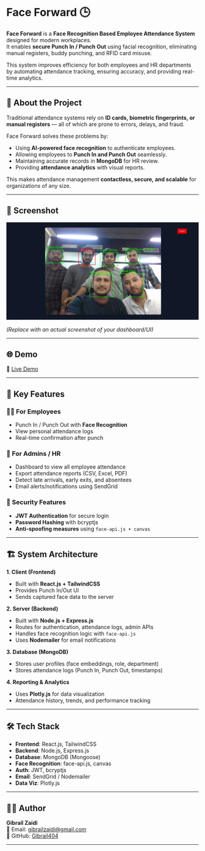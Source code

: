 # Face Forward 🕒  

**Face Forward** is a **Face Recognition Based Employee Attendance System** designed for modern workplaces.  
It enables **secure Punch In / Punch Out** using facial recognition, eliminating manual registers, buddy punching, and RFID card misuse.  

This system improves efficiency for both employees and HR departments by automating attendance tracking, ensuring accuracy, and providing real-time analytics.  

---

## 📖 About the Project  

Traditional attendance systems rely on **ID cards, biometric fingerprints, or manual registers** — all of which are prone to errors, delays, and fraud.  

Face Forward solves these problems by:  
- Using **AI-powered face recognition** to authenticate employees.  
- Allowing employees to **Punch In and Punch Out** seamlessly.  
- Maintaining accurate records in **MongoDB** for HR review.  
- Providing **attendance analytics** with visual reports.  

This makes attendance management **contactless, secure, and scalable** for organizations of any size.  

---

## 📸 Screenshot  

![App Screenshot](./screenshot.jpg)  

*(Replace with an actual screenshot of your dashboard/UI)*  

---

## 🌐 Demo  

🔗 [Live Demo](https://face-forward-gibrail-zaidis-projects.vercel.app/)  

---

## 🚀 Key Features  

### 👨‍💼 For Employees  
- Punch In / Punch Out with **Face Recognition**  
- View personal attendance logs  
- Real-time confirmation after punch  

### 🏢 For Admins / HR  
- Dashboard to view all employee attendance  
- Export attendance reports (CSV, Excel, PDF)  
- Detect late arrivals, early exits, and absentees  
- Email alerts/notifications using SendGrid  

### 🔐 Security Features  
- **JWT Authentication** for secure login  
- **Password Hashing** with bcryptjs  
- **Anti-spoofing measures** using `face-api.js + canvas`  

---

## 🏗️ System Architecture  

**1. Client (Frontend)**  
- Built with **React.js + TailwindCSS**  
- Provides Punch In/Out UI  
- Sends captured face data to the server  

**2. Server (Backend)**  
- Built with **Node.js + Express.js**  
- Routes for authentication, attendance logs, admin APIs  
- Handles face recognition logic with `face-api.js`  
- Uses **Nodemailer** for email notifications  

**3. Database (MongoDB)**  
- Stores user profiles (face embeddings, role, department)  
- Stores attendance logs (Punch In, Punch Out, timestamps)  

**4. Reporting & Analytics**  
- Uses **Plotly.js** for data visualization  
- Attendance history, trends, and performance tracking  

---

## 🛠️ Tech Stack  

- **Frontend**: React.js, TailwindCSS  
- **Backend**: Node.js, Express.js  
- **Database**: MongoDB (Mongoose)  
- **Face Recognition**: face-api.js, canvas  
- **Auth**: JWT, bcryptjs  
- **Email**: SendGrid / Nodemailer  
- **Data Viz**: Plotly.js  

---

## 👨‍💻 Author  

**Gibrail Zaidi**  
📧 Email: gibrailzaidi@gmail.com  
🔗 GitHub: [Gibrail404](https://github.com/Gibrail404)  

---
